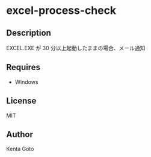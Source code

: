 # excel-process-check 

## Description
EXCEL.EXE が 30 分以上起動したままの場合、メール通知

## Requires
- Windows

## License
MIT 

## Author
Kenta Goto 
